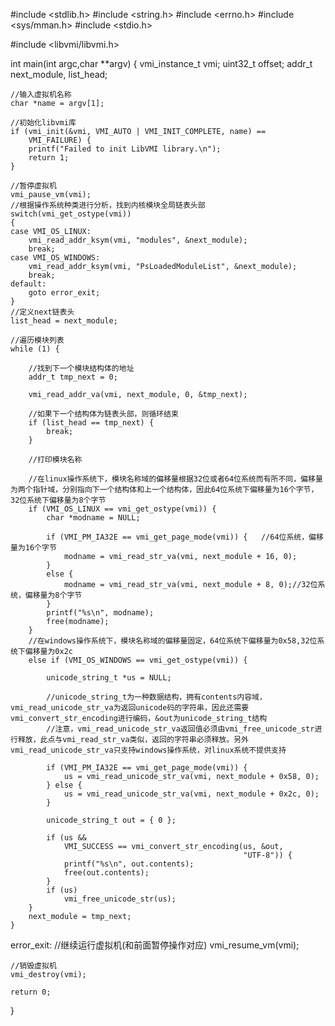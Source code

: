 #include <stdlib.h>
#include <string.h>
#include <errno.h>
#include <sys/mman.h>
#include <stdio.h>

#include <libvmi/libvmi.h>

int main(int argc,char **argv)
{
    vmi_instance_t vmi;
    uint32_t offset;
    addr_t next_module, list_head;

    //输入虚拟机名称
    char *name = argv[1];

    //初始化libvmi库
    if (vmi_init(&vmi, VMI_AUTO | VMI_INIT_COMPLETE, name) ==
        VMI_FAILURE) {
        printf("Failed to init LibVMI library.\n");
        return 1;
    }

    //暂停虚拟机
    vmi_pause_vm(vmi);
    //根据操作系统种类进行分析，找到内核模块全局链表头部
    switch(vmi_get_ostype(vmi))
    {
    case VMI_OS_LINUX:
        vmi_read_addr_ksym(vmi, "modules", &next_module);
        break;
    case VMI_OS_WINDOWS:
        vmi_read_addr_ksym(vmi, "PsLoadedModuleList", &next_module);
        break;
    default:
        goto error_exit;
    }
    //定义next链表头
    list_head = next_module;

    //遍历模块列表
    while (1) {

        //找到下一个模块结构体的地址
        addr_t tmp_next = 0;

        vmi_read_addr_va(vmi, next_module, 0, &tmp_next);

        //如果下一个结构体为链表头部，则循环结束
        if (list_head == tmp_next) {
            break;
        }

        //打印模块名称

        //在linux操作系统下，模块名称域的偏移量根据32位或者64位系统而有所不同，偏移量为两个指针域，分别指向下一个结构体和上一个结构体，因此64位系统下偏移量为16个字节，32位系统下偏移量为8个字节
        if (VMI_OS_LINUX == vmi_get_ostype(vmi)) {
            char *modname = NULL;

            if (VMI_PM_IA32E == vmi_get_page_mode(vmi)) {   //64位系统，偏移量为16个字节
                modname = vmi_read_str_va(vmi, next_module + 16, 0);
            }
            else {
                modname = vmi_read_str_va(vmi, next_module + 8, 0);//32位系统，偏移量为8个字节
            }
            printf("%s\n", modname);
            free(modname);
        }
        //在windows操作系统下，模块名称域的偏移量固定，64位系统下偏移量为0x58,32位系统下偏移量为0x2c
        else if (VMI_OS_WINDOWS == vmi_get_ostype(vmi)) {

            unicode_string_t *us = NULL;

            //unicode_string_t为一种数据结构，拥有contents内容域，vmi_read_unicode_str_va为返回unicode码的字符串，因此还需要vmi_convert_str_encoding进行编码，&out为unicode_string_t结构
            //注意，vmi_read_unicode_str_va返回值必须由vmi_free_unicode_str进行释放，此点与vmi_read_str_va类似，返回的字符串必须释放。另外vmi_read_unicode_str_va只支持windows操作系统，对linux系统不提供支持

            if (VMI_PM_IA32E == vmi_get_page_mode(vmi)) {
                us = vmi_read_unicode_str_va(vmi, next_module + 0x58, 0);
            } else {
                us = vmi_read_unicode_str_va(vmi, next_module + 0x2c, 0);
            }

            unicode_string_t out = { 0 };

            if (us &&
                VMI_SUCCESS == vmi_convert_str_encoding(us, &out,
                                                        "UTF-8")) {
                printf("%s\n", out.contents);
                free(out.contents);
            }
            if (us)
                vmi_free_unicode_str(us);
        }
        next_module = tmp_next;
    }

error_exit:
    //继续运行虚拟机(和前面暂停操作对应)
    vmi_resume_vm(vmi);

    //销毁虚拟机
    vmi_destroy(vmi);

    return 0;
}